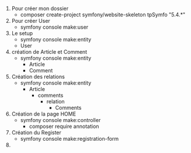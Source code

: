 1)  Pour créer mon dossier
    - composer create-project symfony/website-skeleton tpSymfo "5.4.*" 
2) Pour créer User 
    - symfony console make:user
3) Le setup 
    - symfony console make:entity
    - User
4) création de Article et Comment
    - symfony console make:entity
        - Article
        - Comment
5) Création des relations 
    - symfony console make:entity
        - Article
            - comments
                - relation
                    - Comments
6) Création de la page HOME
    - symfony console make:controller
        - composer require annotation
7) Création du Register
    - symfony console make:registration-form
8)